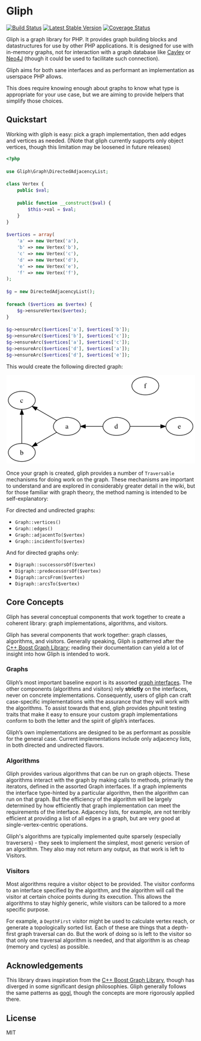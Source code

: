 # Gliph

[![Build Status](https://travis-ci.org/sdboyer/gliph.png?branch=master)](https://travis-ci.org/sdboyer/gliph)
[![Latest Stable Version](https://poser.pugx.org/sdboyer/gliph/v/stable.png)](https://packagist.org/packages/sdboyer/gliph)
[![Coverage Status](https://coveralls.io/repos/sdboyer/gliph/badge.png?branch=master)](https://coveralls.io/r/sdboyer/gliph?branch=master)

Gliph is a graph library for PHP. It provides graph building blocks and datastructures for use by other PHP applications. It is designed for use with in-memory graphs, not for interaction with a graph database like [Cayley](https://github.com/google/cayley) or [Neo4J](http://neo4j.org/) (though it could be used to facilitate such connection).

Gliph aims for both sane interfaces and as performant an implementation as userspace PHP allows.

This does require knowing enough about graphs to know what type is appropriate for your use case, but we are aiming to provide helpers that simplify those choices.

## Quickstart

Working with gliph is easy: pick a graph implementation, then add edges and vertices as needed. ()Note that gliph currently supports only object vertices, though this limitation may be loosened in future releases)

```php
<?php

use Gliph\Graph\DirectedAdjacencyList;

class Vertex {
    public $val;

    public function __construct($val) {
        $this->val = $val;
    }
}

$vertices = array(
    'a' => new Vertex('a'),
    'b' => new Vertex('b'),
    'c' => new Vertex('c'),
    'd' => new Vertex('d'),
    'e' => new Vertex('e'),
    'f' => new Vertex('f'),
);

$g = new DirectedAdjacencyList();

foreach ($vertices as $vertex) {
    $g->ensureVertex($vertex);
}

$g->ensureArc($vertices['a'], $vertices['b']);
$g->ensureArc($vertices['b'], $vertices['c']);
$g->ensureArc($vertices['a'], $vertices['c']);
$g->ensureArc($vertices['d'], $vertices['a']);
$g->ensureArc($vertices['d'], $vertices['e']);
```

This would create the following directed graph:

![Base digraph](doc/base.dot.png)

Once your graph is created, gliph provides a number of `Traversable` mechanisms for doing work on the graph. These mechanisms are important to understand and are explored in considerably greater detail in the wiki, but for those familiar with graph theory, the method naming is intended to be self-explanatory:

For directed and undirected graphs:

* `Graph::vertices()`
* `Graph::edges()`
* `Graph::adjacentTo($vertex)`
* `Graph::incidentTo($vertex)`

And for directed graphs only:

* `Digraph::successorsOf($vertex)`
* `Digraph::predecessorsOf($vertex)`
* `Digraph::arcsFrom($vertex)`
* `Digraph::arcsTo($vertex)`

## Core Concepts

Gliph has several conceptual components that work together to create a coherent library: graph implementations, algorithms, and visitors.

Gliph has several components that work together: graph classes, algorithms, and visitors. Generally speaking, Gliph is patterned after the [C++ Boost Graph Library](http://www.boost.org/libs/graph/doc); reading their documentation can yield a lot of insight into how Gliph is intended to work.

### Graphs

Gliph’s most important baseline export is its assorted [graph interfaces](https://github.com/sdboyer/gliph/tree/master/src/Gliph/Graph). The other components (algorithms and visitors) rely **strictly** on the interfaces, never on concrete implementations. Consequently, users of gliph can craft case-specific implementations with the assurance that they will work with the algorithms. To assist towards that end, gliph provides phpunit testing traits that make it easy to ensure your custom graph implementations conform to both the letter and the spirit of gliph’s interfaces.

Gliph’s own implementations are designed to be as performant as possible for the general case. Current implementations include only adjacency lists, in both directed and undirected flavors.

### Algorithms

Gliph provides various algorithms that can be run on graph objects. These algorithms interact with the graph by making calls to methods, primarily the iterators, defined in the assorted Graph interfaces. If a graph implements the interface type-hinted by a particular algorithm, then the algorithm can run on that graph. But the efficiency of the algorithm will be largely determined by how efficiently that graph implementation can meet the requirements of the interface. Adjacency lists, for example, are not terribly efficient at providing a list of all edges in a graph, but are very good at single-vertex-centric operations.

Gliph's algorithms are typically implemented quite sparsely (especially traversers) - they seek to implement the simplest, most generic version of an algorithm. They also may not return any output, as that work is left to Visitors.

### Visitors

Most algorithms require a visitor object to be provided. The visitor conforms to an interface specified by the algorithm, and the algorithm will call the visitor at certain choice points during its execution. This allows the algorithms to stay highly generic, while visitors can be tailored to a more specific purpose.

For example, a ```DepthFirst``` visitor might be used to calculate vertex reach, or generate a topologically sorted list. Each of these are things that a depth-first graph traversal can do. But the work of doing so is left to the visitor so that only one traversal algorithm is needed, and that algorithm is as cheap (memory and cycles) as possible.

## Acknowledgements

This library draws inspiration from the [C++ Boost Graph Library](http://www.boost.org/libs/graph/doc), though has diverged in some significant design philosophies. Gliph generally follows the same patterns as [gogl](https://github.com/sdboyer/gogl), though the concepts are more rigorously applied there.

## License

MIT
